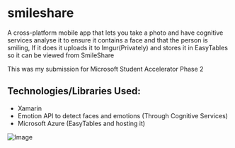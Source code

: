 # smileshare

A cross-platform mobile app that lets you take a photo and have cognitive services analyse it to ensure it contains a face and that the person is smiling, If it does it uploads it to Imgur(Privately) and stores it in EasyTables so it can be viewed from SmileShare

This was my submission for Microsoft Student Accelerator Phase 2

## Technologies/Libraries Used:
- Xamarin
- Emotion API to detect faces and emotions (Through Cognitive Services)
- Microsoft Azure (EasyTables and hosting it)


![Image](https://i.imgur.com/KthNDojm.png)


